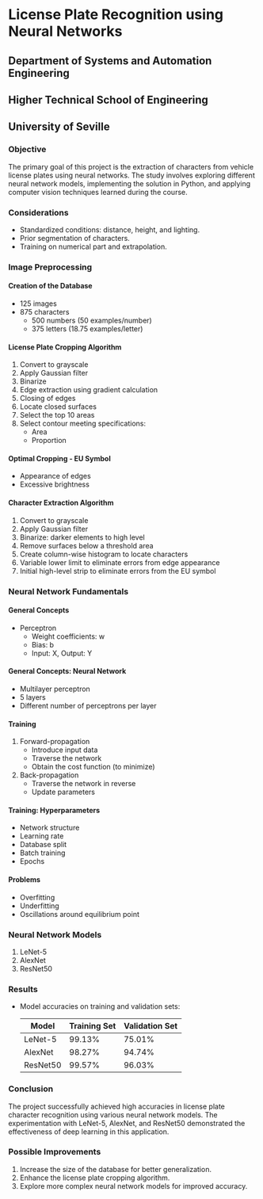 # License Plate Recognition using Neural Networks

## Department of Systems and Automation Engineering
## Higher Technical School of Engineering
## University of Seville

### Objective

The primary goal of this project is the extraction of characters from vehicle license plates using neural networks. The study involves exploring different neural network models, implementing the solution in Python, and applying computer vision techniques learned during the course.

### Considerations

- Standardized conditions: distance, height, and lighting.
- Prior segmentation of characters.
- Training on numerical part and extrapolation.
  
### Image Preprocessing

#### Creation of the Database

- 125 images
- 875 characters
  - 500 numbers (50 examples/number)
  - 375 letters (18.75 examples/letter)

#### License Plate Cropping Algorithm

1. Convert to grayscale
2. Apply Gaussian filter
3. Binarize
4. Edge extraction using gradient calculation
5. Closing of edges
6. Locate closed surfaces
7. Select the top 10 areas
8. Select contour meeting specifications: 
   - Area
   - Proportion

#### Optimal Cropping - EU Symbol

- Appearance of edges
- Excessive brightness

#### Character Extraction Algorithm

1. Convert to grayscale
2. Apply Gaussian filter
3. Binarize: darker elements to high level
4. Remove surfaces below a threshold area
5. Create column-wise histogram to locate characters
6. Variable lower limit to eliminate errors from edge appearance
7. Initial high-level strip to eliminate errors from the EU symbol

### Neural Network Fundamentals

#### General Concepts

- Perceptron
  - Weight coefficients: w
  - Bias: b
  - Input: X, Output: Y

#### General Concepts: Neural Network

- Multilayer perceptron
- 5 layers
- Different number of perceptrons per layer

#### Training

1. Forward-propagation
   - Introduce input data
   - Traverse the network
   - Obtain the cost function (to minimize)
2. Back-propagation
   - Traverse the network in reverse
   - Update parameters

#### Training: Hyperparameters

- Network structure
- Learning rate
- Database split
- Batch training
- Epochs

#### Problems

- Overfitting
- Underfitting
- Oscillations around equilibrium point

### Neural Network Models

1. LeNet-5
2. AlexNet
3. ResNet50

### Results

- Model accuracies on training and validation sets:

  | Model      | Training Set | Validation Set |
  |------------|--------------|----------------|
  | LeNet-5    | 99.13%       | 75.01%          |
  | AlexNet    | 98.27%       | 94.74%          |
  | ResNet50   | 99.57%       | 96.03%          |

### Conclusion

The project successfully achieved high accuracies in license plate character recognition using various neural network models. The experimentation with LeNet-5, AlexNet, and ResNet50 demonstrated the effectiveness of deep learning in this application.

### Possible Improvements

1. Increase the size of the database for better generalization.
2. Enhance the license plate cropping algorithm.
3. Explore more complex neural network models for improved accuracy.

